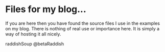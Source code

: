 # Files for my blog...
If you are here then you have found the source files I use in the examples on my blog. There is nothing of real use or importance here. It is simply a way of hosting it all nicely. 

raddishSoup
@betaRaddish
